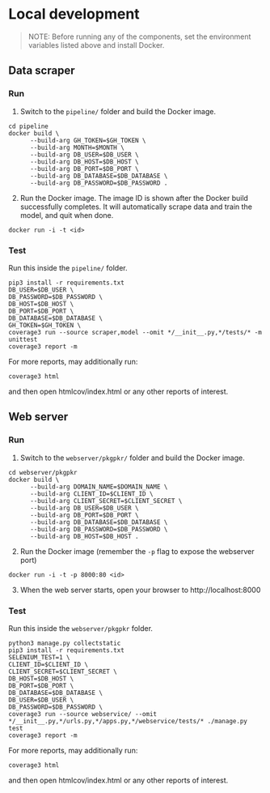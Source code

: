 # Local development

> NOTE: Before running any of the components, set the environment variables listed above and install Docker.

## Data scraper
### Run

1. Switch to the `pipeline/` folder and build the Docker image.

```
cd pipeline
docker build \
      --build-arg GH_TOKEN=$GH_TOKEN \
      --build-arg MONTH=$MONTH \
      --build-arg DB_USER=$DB_USER \
      --build-arg DB_HOST=$DB_HOST \
      --build-arg DB_PORT=$DB_PORT \
      --build-arg DB_DATABASE=$DB_DATABASE \
      --build-arg DB_PASSWORD=$DB_PASSWORD .
```

2. Run the Docker image. The image ID is shown after the Docker build successfully
   completes. It will automatically scrape data and train the model, and quit when done.

`docker run -i -t <id>`

### Test

Run this inside the `pipeline/` folder.

```
pip3 install -r requirements.txt
DB_USER=$DB_USER \
DB_PASSWORD=$DB_PASSWORD \
DB_HOST=$DB_HOST \
DB_PORT=$DB_PORT \
DB_DATABASE=$DB_DATABASE \
GH_TOKEN=$GH_TOKEN \
coverage3 run --source scraper,model --omit */__init__.py,*/tests/* -m unittest
coverage3 report -m
```

For more reports, may additionally run:

```
coverage3 html
```

and then open htmlcov/index.html or any other reports of interest.

## Web server
### Run
1. Switch to the `webserver/pkgpkr/` folder and build the Docker image.

```
cd webserver/pkgpkr
docker build \
      --build-arg DOMAIN_NAME=$DOMAIN_NAME \
      --build-arg CLIENT_ID=$CLIENT_ID \
      --build-arg CLIENT_SECRET=$CLIENT_SECRET \
      --build-arg DB_USER=$DB_USER \
      --build-arg DB_PORT=$DB_PORT \
      --build-arg DB_DATABASE=$DB_DATABASE \
      --build-arg DB_PASSWORD=$DB_PASSWORD \
      --build-arg DB_HOST=$DB_HOST .
```

2. Run the Docker image (remember the `-p` flag to expose the webserver port)

`docker run -i -t -p 8000:80 <id>`

3. When the web server starts, open your browser to http://localhost:8000

### Test

Run this inside the `webserver/pkgpkr` folder.

```
python3 manage.py collectstatic
pip3 install -r requirements.txt
SELENIUM_TEST=1 \
CLIENT_ID=$CLIENT_ID \
CLIENT_SECRET=$CLIENT_SECRET \
DB_HOST=$DB_HOST \
DB_PORT=$DB_PORT \
DB_DATABASE=$DB_DATABASE \
DB_USER=$DB_USER \
DB_PASSWORD=$DB_PASSWORD \
coverage3 run --source webservice/ --omit */__init__.py,*/urls.py,*/apps.py,*/webservice/tests/* ./manage.py test
coverage3 report -m
```

For more reports, may additionally run:

```
coverage3 html
```

and then open htmlcov/index.html or any other reports of interest.
